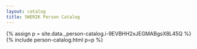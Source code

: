 ```yaml
---
layout: catalog
title: SWERIK Person Catalog
---
```

{% assign p = site.data._person-catalog.i-9EVBHH2xJEGMABgsX8L45Q %}
{% include person-catalog.html p=p %}

